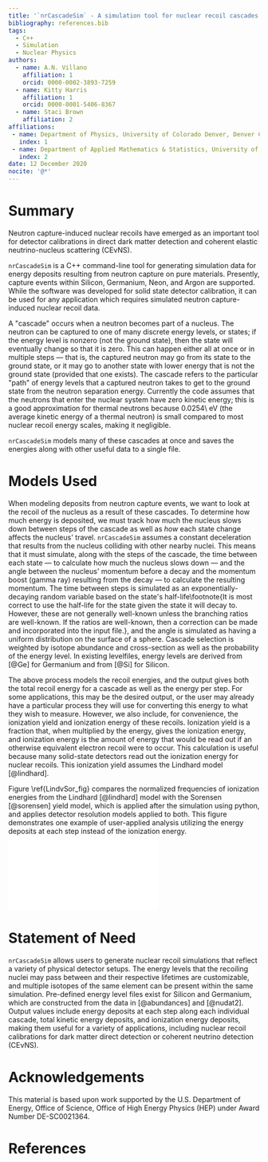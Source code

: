 ```yaml
---
title: '`nrCascadeSim` - A simulation tool for nuclear recoil cascades resulting from neutron capture'
bibliography: references.bib
tags:
  - C++
  - Simulation
  - Nuclear Physics
authors:
  - name: A.N. Villano
    affiliation: 1
    orcid: 0000-0002-3893-7259
  - name: Kitty Harris
    affiliation: 1
    orcid: 0000-0001-5406-8367
  - name: Staci Brown
    affiliation: 2
affiliations:
 - name: Department of Physics, University of Colorado Denver, Denver CO 80217, USA
   index: 1
 - name: Department of Applied Mathematics & Statistics, University of New Mexico, Albuquerque NM 87131, USA
   index: 2
date: 12 December 2020
nocite: '@*'
---
```


# Summary

Neutron capture-induced nuclear recoils have emerged as an important
tool for detector calibrations in direct dark matter detection and coherent elastic neutrino-nucleus scattering (CE$\mathrm{\nu}$NS).

`nrCascadeSim` is a C++ command-line tool for generating simulation data for energy deposits
resulting from neutron capture on pure materials. Presently, capture events within Silicon, Germanium, Neon, and Argon are
supported. While the software was developed for solid state detector calibration, it can be used
for any application which requires simulated neutron capture-induced nuclear recoil data.

A "cascade" occurs when a neutron becomes part of a nucleus.  The neutron can be captured to one
of many discrete energy levels, or states; if the energy level is nonzero (not the ground state),
then the state will eventually change so that it is zero.  This can happen either all at once or in
multiple steps &mdash; that is, the captured neutron may go from its state to the ground state, or
it may go to another state with lower energy that is not the ground state (provided that one
exists).  The cascade refers to the particular "path" of energy levels that a captured neutron
takes to get to the ground state from the neutron separation energy. Currently the code assumes
that the neutrons that enter the nuclear system have zero kinetic energy; this is a
good approximation for thermal neutrons because 0.0254\ eV (the average kinetic energy of a
thermal neutron) is small compared to most nuclear recoil energy scales, making it negligible.

`nrCascadeSim` models many of these cascades at once and saves the energies along with other
useful data to a single file.

# Models Used

When modeling deposits from neutron capture events, we want to look at the recoil of the nucleus
as a result of these cascades.  To determine how much energy is deposited, we must track how
much the nucleus slows down between steps of the cascade as well as *how* each state change
affects the nucleus' travel.  `nrCascadeSim` assumes a constant deceleration that results from the
nucleus colliding with other nearby nuclei.  This means that it must simulate, along with the
steps of the cascade, the time between each state &mdash; to calculate how much the nucleus slows
down &mdash; and the angle between the nucleus' momentum before a decay and the momentum boost
(gamma ray) resulting from the decay &mdash; to calculate the resulting momentum.  The time
between steps is simulated as an exponentially-decaying random variable based on the state's
half-life\footnote{It is most correct to use the half-life for the state given the state it will decay to. 
However, these are not generally well-known unless the branching ratios are well-known. 
If the ratios are well-known, then a correction can be made and incorporated into the input file.}, 
and the angle is simulated as having a uniform distribution on the surface of a sphere.
Cascade selection is weighted by isotope abundance and cross-section as well as the probability of
the energy level.  In existing levelfiles, energy levels are derived from [@Ge] for Germanium
and from [@Si] for Silicon.

The above process models the recoil energies, and the output gives both the total recoil energy
for a cascade as well as the energy per step.  For some applications, this may be the desired
output, or the user may already have a particular process they will use for converting this
energy to what they wish to measure.  However, we also include, for convenience, the ionization yield
and ionization energy of these recoils.  Ionization yield is a fraction that, when multiplied by the 
energy, gives the ionization energy, and ionization energy is the amount of energy that would be 
read out if an otherwise equivalent electron recoil were to occur. This calculation is useful because
many solid-state detectors read out the ionization energy for nuclear recoils. This ionization yield
assumes the Lindhard model [@lindhard].

Figure \ref{LindvSor_fig} compares the normalized frequencies of ionization energies from the Lindhard [@lindhard] 
model with the Sorensen [@sorensen] yield model, which is applied after the simulation using python, and applies 
detector resolution models applied to both. This figure demonstrates one example of user-applied analysis utilizing 
the energy deposits at each step instead of the ionization energy.
![An overlaid histogram showing an example use case in which points are generated and then multiple yield models and resolutions are applied.  The "Small Res (1/5)" histograms have Gaussians with 1/5 of the width of their counterparts. \label{LindvSor_fig}](SorVsLin_fig.pdf)

# Statement of Need

`nrCascadeSim` allows users to generate nuclear recoil simulations that reflect a variety of physical detector setups.
The energy levels that the recoiling nuclei may pass between and their respective lifetimes are
customizable, and multiple isotopes of the same element can be present within the same simulation.
Pre-defined energy level files exist for Silicon and Germanium, which are constructed from the
data in [@abundances] and [@nudat2].  Output values include energy deposits at each step along each individual cascade, total
kinetic energy deposits, and ionization energy deposits, making them useful for a variety of
applications, including nuclear recoil calibrations for dark matter direct detection or coherent
neutrino detection (CE$\mathrm{\nu}$NS).

# Acknowledgements

This material is based upon work supported by the U.S. Department of Energy, Office of Science, Office of High Energy Physics (HEP) under Award Number DE-SC0021364.

# References
